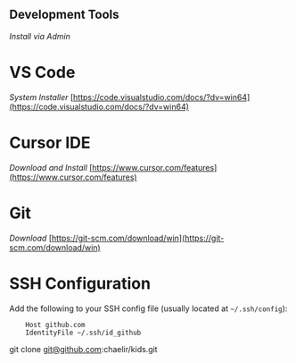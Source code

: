 ## Development Tools ##

*Install via Admin*

# VS Code #

*System Installer* [https://code.visualstudio.com/docs/?dv=win64](https://code.visualstudio.com/docs/?dv=win64)

# Cursor IDE #

*Download and Install* [https://www.cursor.com/features](https://www.cursor.com/features)

# Git #

*Download* [https://git-scm.com/download/win](https://git-scm.com/download/win)

# SSH Configuration #

Add the following to your SSH config file (usually located at `~/.ssh/config`):


        Host github.com
        IdentityFile ~/.ssh/id_github


git clone git@github.com:chaelir/kids.git

